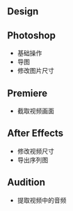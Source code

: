 ## Design

## Photoshop

- 基础操作
- 导图
- 修改图片尺寸

## Premiere

- 截取视频画面

## After Effects

- 修改视频尺寸
- 导出序列图

## Audition

- 提取视频中的音频

